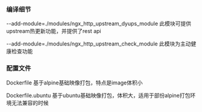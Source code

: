 ### 编译细节
--add-module=./modules/ngx_http_upstream_dyups_module 
此模块可提供upstream热更新功能，并提供了rest api

--add-module=./modules/ngx_http_upstream_check_module 
此模块为主动健康检查功能

### 配置文件
Dockerfile 
基于alpine基础映像打包，特点是image体积小

Dockerfile.ubuntu 
基于ubuntu基础映像打包，体积大，适用于部份alpine打包环境无法兼容的时候
